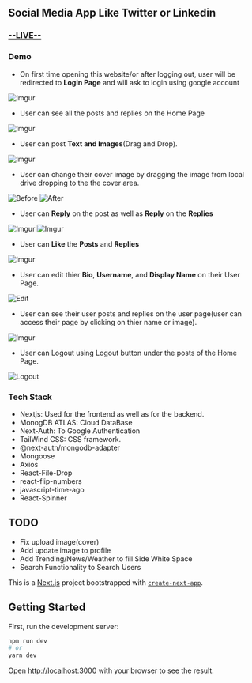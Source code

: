 ## Social Media App Like Twitter or Linkedin

### [--LIVE--](https://birdie-kappa.vercel.app) 

### Demo

* On first time opening this website/or after logging out, user will be redirected to **Login Page** and will ask to login using google account

![Imgur](https://imgur.com/2B1oCUd.jpg)


* User can see all the posts and replies on the Home Page

![Imgur](https://imgur.com/BZiYQeO.jpg)


* User can post **Text and Images**(Drag and Drop).

![Imgur](https://imgur.com/kfBozc2.jpg)


* User can change their cover image by dragging the image from local drive dropping to the the cover area.

![Before](https://imgur.com/BvbGci4.jpg)
![After](https://imgur.com/mokY2tc.jpg)


* User can **Reply** on the post as well as **Reply** on the **Replies**

![Imgur](https://imgur.com/eX7fMfj.jpg)
![Imgur](https://imgur.com/QarXGi5.jpg)


* User can **Like** the **Posts** and **Replies**

![Imgur](https://imgur.com/eTb7rC7.jpg)


* User can edit thier **Bio**, **Username**, and **Display Name** on their User Page.

![Edit](https://imgur.com/6iHZQ0X.jpg)


* User can see their user posts and replies on the user page(user can access their page by clicking on thier name or image).

![Imgur](https://imgur.com/QQ0FzYJ.jpg)


* User can Logout using Logout button under the posts of the Home Page.

![Logout](https://imgur.com/QoPBvMq.jpg)

### Tech Stack
* Nextjs: Used for the frontend as well as for the backend.
* MonogDB ATLAS: Cloud DataBase
* Next-Auth: To Google Authentication
* TailWind CSS: CSS framework.
* @next-auth/mongodb-adapter
* Mongoose
* Axios
* React-File-Drop
* react-flip-numbers
* javascript-time-ago
* React-Spinner

## TODO

- Fix upload image(cover)
- Add update image to profile
- Add Trending/News/Weather to fill Side White Space
- Search Functionality to Search Users


This is a [Next.js](https://nextjs.org/) project bootstrapped with [`create-next-app`](https://github.com/vercel/next.js/tree/canary/packages/create-next-app).

## Getting Started

First, run the development server:

```bash
npm run dev
# or
yarn dev
```

Open [http://localhost:3000](http://localhost:3000) with your browser to see the result.


